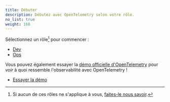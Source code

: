 ```yaml
---
title: Débuter
description: Débutez avec OpenTelemetry selon votre rôle.
no_list: true
weight: 160
---
```


Sélectionnez un rôle[^1] pour commencer :

<div class="l-get-started-buttons justify-content-start mt-3 ms-3">

- [Dev](dev/)
- [Ops](ops/)

</div>

Vous pouvez également essayer la [démo officielle d'OpenTelemetry][demo] pour
_voir_ à quoi ressemble l'observabilité avec OpenTelemetry !

<div class="l-primary-buttons justify-content-start mt-3 mb-5 ms-3">

- [Essayer la démo][demo]

</div>

[^1]: Si aucun de ces rôles ne s'applique à vous, [faites-le nous savoir][].

[demo]: /ecosystem/demo/
[faites-le nous savoir]:
  https://github.com/open-telemetry/opentelemetry.io/issues/new?title=Add%20a%20new%20persona:%20My%20Persona&body=Provide%20a%20description%20of%20your%20role%20and%20responsibilities%20and%20what%20your%20observability%20goals%20are
